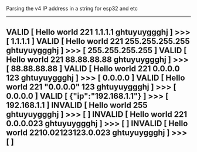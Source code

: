 Parsing the v4 IP address in a string for esp32 and etc

------------
VALID [ Hello world 221 1.1.1.1 ghtuyuyggghj ] >>> [ 1.1.1.1 ]
VALID [ Hello world 221 255.255.255.255 ghtuyuyggghj ] >>> [ 255.255.255.255 ]
VALID [ Hello world 221 88.88.88.88 ghtuyuyggghj ] >>> [ 88.88.88.88 ]
VALID [ Hello world 221 0.0.0.0 123 ghtuyuyggghj ] >>> [ 0.0.0.0 ]
VALID [ Hello world 221 "0.0.0.0" 123 ghtuyuyggghj ] >>> [ 0.0.0.0 ]
VALID [ {"ip":"192.168.1.1"} ] >>> [ 192.168.1.1 ]
INVALID [ Hello world 255 ghtuyuyggghj ] >>> [  ]
INVALID [ Hello world 221 0.0.0.023 ghtuyuyggghj ] >>> [  ]
INVALID [ Hello world 2210.02123123.0.023 ghtuyuyggghj ] >>> [  ]
------------
